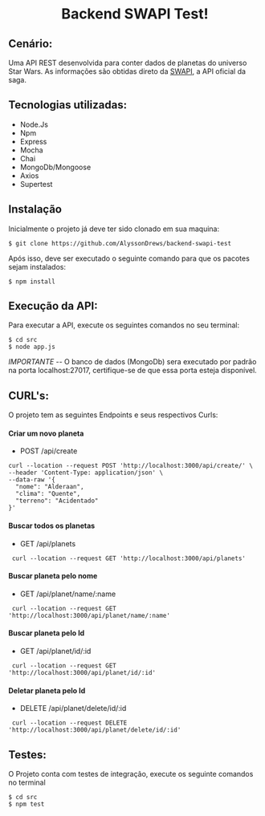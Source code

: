 <h1 align="center">
Backend SWAPI Test!
</h1>

## Cenário:

Uma API REST desenvolvida para conter dados de planetas do universo Star Wars. As informações são obtidas direto da [SWAPI](https://swapi.dev), a API oficial da saga.

## Tecnologias utilizadas:

-  Node.Js
-  Npm
-  Express
-  Mocha
-  Chai
-  MongoDb/Mongoose
-  Axios
-  Supertest

## Instalação
  Inicialmente o projeto já deve ter sido clonado em sua maquina:
  
    $ git clone https://github.com/AlyssonDrews/backend-swapi-test
   
  Após isso, deve ser executado o seguinte comando para que os pacotes sejam instalados:
   
    $ npm install 
    
## Execução da API: 

  Para executar a API, execute os seguintes comandos no seu terminal:
 
    $ cd src
    $ node app.js
   
   *IMPORTANTE* -- O banco de dados (MongoDb) sera executado por padrão na porta localhost:27017, certifique-se de que essa porta esteja disponível.

## CURL's:

  O projeto tem as seguintes Endpoints e seus respectivos Curls:
  
  #### Criar um novo planeta
  * POST /api/create
  
  ````
  curl --location --request POST 'http://localhost:3000/api/create/' \
  --header 'Content-Type: application/json' \
  --data-raw '{
    "nome": "Alderaan",
    "clima": "Quente",
    "terreno": "Acidentado"
}'
````
  #### Buscar todos os planetas
  * GET /api/planets
  
  ```
   curl --location --request GET 'http://localhost:3000/api/planets'
  ```
  #### Buscar planeta pelo nome
  * GET /api/planet/name/:name
  
  ```
   curl --location --request GET 'http://localhost:3000/api/planet/name/:name'
  ```
  #### Buscar planeta pelo Id
  * GET /api/planet/id/:id
  
  ```
   curl --location --request GET 'http://localhost:3000/api/planet/id/:id'
  ```
  #### Deletar planeta pelo Id
  * DELETE /api/planet/delete/id/:id
  
  ```
   curl --location --request DELETE 'http://localhost:3000/api/planet/delete/id/:id'
  ```
  
## Testes:

O Projeto conta com testes de integração, execute os seguinte comandos no terminal

    $ cd src
    $ npm test
 
